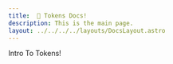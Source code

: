 ```yaml
---
title:  👋 Tokens Docs!
description: This is the main page.
layout: ../../../../layouts/DocsLayout.astro
---
```


Intro To Tokens!
